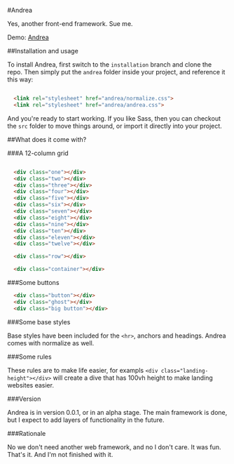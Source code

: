 #Andrea

Yes, another front-end framework. Sue me.

Demo: [Andrea](http://oelizondo.github.io/Andrea/)

##Installation and usage

To install Andrea, first switch to the ```installation``` branch and clone the repo.
Then simply put the ```andrea``` folder inside your project, and reference it this way:

```html

  <link rel="stylesheet" href="andrea/normalize.css">
  <link rel="stylesheet" href="andrea/andrea.css">

```

And you're ready to start working. If you like Sass, then you can checkout the ```src``` folder to move things around, or import it directly into your project.


##What does it come with?

###A 12-column grid

```html

  <div class="one"></div>
  <div class="two"></div>
  <div class="three"></div>
  <div class="four"></div>
  <div class="five"></div>
  <div class="six"></div>
  <div class="seven"></div>
  <div class="eight"></div>
  <div class="nine"></div>
  <div class="ten"></div>
  <div class="eleven"></div>
  <div class="twelve"></div>

  <div class="row"></div>

  <div class="container"></div>

```

###Some buttons

```html
  <div class="button"></div>
  <div class="ghost"></div>
  <div class="big button"></div>
```

###Some base styles

Base styles have been included for the ```<hr>```, anchors and headings.
Andrea comes with normalize as well.

###Some rules

These rules are to make life easier, for exampls ```<div class="landing-height"></div>``` will create a dive that has 100vh height to make landing websites easier.

###Version

Andrea is in version 0.0.1, or in an alpha stage. The main framework is done, but I expect to add layers of functionality in the future.

###Rationale

No we don't need another web framework, and no I don't care. It was fun. That's it. And I'm not finished with it.